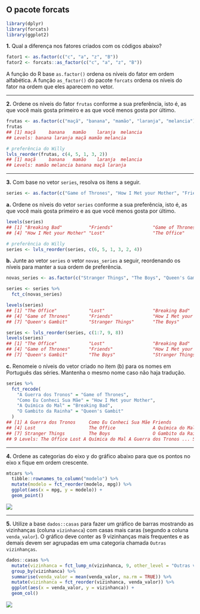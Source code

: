 

## O pacote forcats


```r
library(dplyr)
library(forcats)
library(ggplot2)
```

**1.** Qual a diferença nos fatores criados com os códigos abaixo?


```r
fator1 <- as.factor(c("c", "a", "z", "B"))
fator2 <- forcats::as_factor(c("c", "a", "z", "B"))
```

A função do R base `as.factor()` ordena os níveis do fator em ordem alfabética. A função `as_factor()` do pacote `forcats` ordena os níveis do fator na ordem que eles aparecem no vetor.

---

**2.** Ordene os níveis do fator `frutas` conforme a sua preferência, isto é, as que você mais gosta primeiro e as que você menos gosta por último.


```r
frutas <- as.factor(c("maçã", "banana", "mamão", "laranja", "melancia"))
frutas
## [1] maçã     banana   mamão    laranja  melancia
## Levels: banana laranja maçã mamão melancia

# preferência do Willy
lvls_reorder(frutas, c(4, 5, 1, 3, 2))
## [1] maçã     banana   mamão    laranja  melancia
## Levels: mamão melancia banana maçã laranja
```

---

**3.** Com base no vetor `series`, resolva os itens a seguir.


```r
series <- as.factor(c("Game of Thrones", "How I Met your Mother", "Friends", "Lost", "The Office", "Breaking Bad"))
```

**a.** Ordene os níveis do vetor `series` conforme a sua preferência, isto é, as que você mais gosta primeiro e as que você menos gosta por último. 


```r
levels(series)
## [1] "Breaking Bad"          "Friends"               "Game of Thrones"      
## [4] "How I Met your Mother" "Lost"                  "The Office"

# preferência do Willy
series <- lvls_reorder(series, c(6, 5, 1, 3, 2, 4))
```


**b.** Junte ao vetor `series` o vetor `novas_series` a seguir, reordenando os níveis para manter a sua ordem de preferência.


```r
novas_series <- as.factor(c("Stranger Things", "The Boys", "Queen's Gambit"))

series <- series %>% 
  fct_c(novas_series) 

levels(series)
## [1] "The Office"            "Lost"                  "Breaking Bad"         
## [4] "Game of Thrones"       "Friends"               "How I Met your Mother"
## [7] "Queen's Gambit"        "Stranger Things"       "The Boys"

series <- lvls_reorder(series, c(1:7, 9, 8))
levels(series)
## [1] "The Office"            "Lost"                  "Breaking Bad"         
## [4] "Game of Thrones"       "Friends"               "How I Met your Mother"
## [7] "Queen's Gambit"        "The Boys"              "Stranger Things"
```

**c.** Renomeie o níveis do vetor criado no item (b) para os nomes em Português das séries. Mantenha o mesmo nome caso não haja tradução.


```r
series %>% 
  fct_recode(
    "A Guerra dos Tronos" = "Game of Thrones",
    "Como Eu Conheci Sua Mãe" = "How I Met your Mother",
    "A Química do Mal" = "Breaking Bad",
    "O Gambito da Rainha" = "Queen's Gambit"
  )
## [1] A Guerra dos Tronos     Como Eu Conheci Sua Mãe Friends                
## [4] Lost                    The Office              A Química do Mal       
## [7] Stranger Things         The Boys                O Gambito da Rainha    
## 9 Levels: The Office Lost A Química do Mal A Guerra dos Tronos ... Stranger Things
```

---

**4.** Ordene as categorias do eixo y do gráfico abaixo para que os pontos no eixo x fique em ordem crescente.


```r
mtcars %>% 
  tibble::rownames_to_column("modelo") %>% 
  mutate(modelo = fct_reorder(modelo, mpg)) %>% 
  ggplot(aes(x = mpg, y = modelo)) +
  geom_point()
```

<img src="9845-respostas-forcats_files/figure-epub3/unnamed-chunk-9-1.png" style="display: block; margin: auto;" />

---

**5.** Utilize a base `dados::casas` para fazer um gráfico de barras mostrando as vizinhanças (coluna `vizinhanca`) com casas mais caras (segundo a coluna `venda_valor`). O gráfico deve conter as 9 vizinhanças mais frequentes e as demais devem ser agrupadas em uma categoria chamada `Outras vizinhanças`.


```r
dados::casas %>% 
  mutate(vizinhanca = fct_lump_n(vizinhanca, 9, other_level = "Outras vizinhanças")) %>% 
  group_by(vizinhanca) %>% 
  summarise(venda_valor = mean(venda_valor, na.rm = TRUE)) %>% 
  mutate(vizinhanca = fct_reorder(vizinhanca, venda_valor)) %>% 
  ggplot(aes(x = venda_valor, y = vizinhanca)) +
  geom_col()
```

<img src="9845-respostas-forcats_files/figure-epub3/unnamed-chunk-10-1.png" style="display: block; margin: auto;" />



